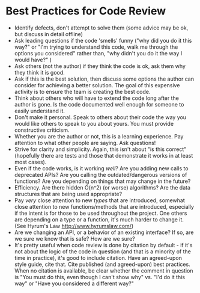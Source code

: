 # Best Practices for Code Review

- Identify defects, don't attempt to solve them (some advice may be ok, but discuss in detail offline)
- Ask leading questions if the code 'smells' funny ("why did you do it this way?" or "I'm trying to understand this code, walk me through the options you considered" rather than, "why didn't you do it the way I would have?" )
- Ask others (not the author) if they think the code is ok, ask them why they think it is good.
- Ask if this is the best solution, then discuss some options the author can consider for achieving a better solution. The goal of this expensive activity is to ensure the team is creating the best code.
- Think about others who will have to extend the code long after the author is gone. Is the code documented well enough for someone to easily understand it.
- Don't make it personal. Speak to others about their code the way you would like others to speak to you about yours. You must provide constructive criticism.
- Whether you are the author or not, this is a learning experience. Pay attention to what other people are saying. Ask questions!
- Strive for clarity and simplicity. Again, this isn't about "is this correct" (hopefully there are tests and those that demonstrate it works in at least most cases). 
- Even if the code works, is it working *well*? Are you adding new calls to deprecated APIs? Are you calling the outdated/dangerous versions of functions? Are you depending on things that may change in the future?
- Efficiency. Are there hidden O(n^2) (or worse) algorithms? Are the data structures that are being used appropriate?
- Pay *very* close attention to new *types* that are introduced, somewhat close attention to new functions/methods that are introduced, especially if the intent is for those to be used throughout the project. One others are depending on a type or a function, it's much harder to change it.  (See Hyrum's Law http://www.hyrumslaw.com/)
- Are we changing an API, or a behavior of an existing interface? If so, are we sure we know that is safe?  How are we sure? 
- It's pretty useful when code review is done by citation by default - if it's not about the logic of the code in question (and that is a minority of the time in practice), it's good to include citation. Have an agreed-upon style guide, cite that. Cite published (and agreed-upon) best practices. When no citation is available, be clear whether the comment in question is "You must do this, even though I can't show why" vs. "I'd do it this way" or "Have you considered a different way?"
